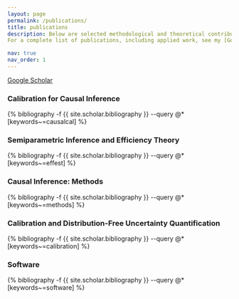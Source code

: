 ```yaml
---
layout: page
permalink: /publications/
title: publications
description: Below are selected methodological and theoretical contributions.  
For a complete list of publications, including applied work, see my [Google Scholar](https://scholar.google.com) profile.

nav: true
nav_order: 1
---
```


[Google Scholar](https://scholar.google.com/citations?user=0bwP0i4AAAAJ&hl=en)

<div class="publications">


<h3>Calibration for Causal Inference</h3>
{% bibliography -f {{ site.scholar.bibliography }} --query @*[keywords~=causalcal] %}

<h3>Semiparametric Inference and Efficiency Theory</h3>
{% bibliography -f {{ site.scholar.bibliography }} --query @*[keywords~=effest] %}

<h3>Causal Inference: Methods</h3>
{% bibliography -f {{ site.scholar.bibliography }} --query @*[keywords~=methods] %}

<h3>Calibration and Distribution-Free Uncertainty Quantification</h3>
{% bibliography -f {{ site.scholar.bibliography }} --query @*[keywords~=calibration] %}

<h3>Software</h3>
{% bibliography -f {{ site.scholar.bibliography }} --query @*[keywords~=software] %}


</div>
